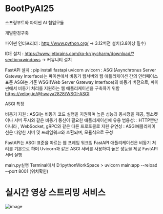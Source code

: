 # BootPyAI25
스프링부트와 파이썬 AI 협업모듈


개발환경구축

파이썬 인터프리터 : http://www.python.org/ -> 3.12버전 설치(3.8이상 필수)

IDE 설치 : https://www.jetbrains.com/ko-kr/pycharm/download/?section=windows -> 커뮤니티 설치

FastAPI 설치 : pip install fastapi uvicorn uvicorn : ASGI(Asynchronus Server Gateway Interface)는 파이썬에서 비동기 웹서버와 웹 애플리케이션 간의 인터페이스 표준 ASGI는 기존 WSGI(Web Server Gateway Interface)의 비동기 버전으로, 파이썬에서 비동기 처리를 지원하는 웹 애플리케이션을 구축하기 위함 https://velog.io/@hwaya2828/WSGI-ASGI

ASGI 특징

비동기 지원 : ASGI는 비동기 코드 실행을 지원하며 높은 성능과 동시정을 제공, 웹소켓이나 서버 푸시와 같은 비동기 통신이 필요한 애플리케이션에 유용
범용성: : HTTP뿐만 아니라 , WebSocket, gRPC와 같은 다른 프로토콜로 지원
유연성 : ASGI애플리케이션은 다양한 서버 및 프레임워크와 호환되며, 모듈식으로 구성

FastAPI는 ASGI 표준을 따르는 웹 프레임 워크임
FastAPI 애플리케이션은 비동기 처리를 기본으로 하며 Uvicorn과 같은 ASGI 서버를 사용하여 높은 성능을 제공
FastAPI 서버 실행

main.py실행
Terminal에서 D:\pythonWorkSpace > uvicorn main:app --reload --port 8001 (위치확인)

# 실시간 영상 스트리밍 서비스

![image](https://github.com/user-attachments/assets/0ded43e0-03c7-400a-bfa0-a60351a2b96b)
